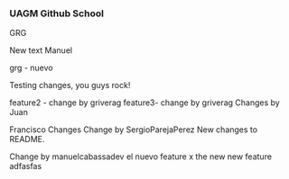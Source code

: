 ### UAGM Github School

GRG

New text Manuel

grg - nuevo

Testing changes, you guys rock!

feature2  - change by griverag
feature3- change by griverag
Changes by Juan

Francisco Changes
Change by SergioParejaPerez
New changes to README.

Change by manuelcabassadev
el nuevo feature x
the new new feature
adfasfas